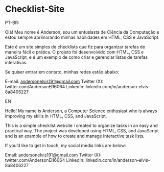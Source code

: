 # Checklist-Site
PT-BR:

Olá! Meu nome é Anderson, sou um entusiasta de Ciência da Computação e estou sempre aprimorando minhas habilidades em HTML, CSS e JavaScript.

Este é um site simples de checklists que fiz para organizar tarefas de maneira fácil e prática. O projeto foi desenvolvido com HTML, CSS e JavaScript, e é um exemplo de como criar e gerenciar listas de tarefas interativas.

Se quiser entrar em contato, minhas redes estão abaixo:

E-mail: andersonelvis191@gmail.com
Twitter (X): twitter.com/AndersonEl16064
LinkedIn: linkedin.com/in/anderson-elvis-8a8406227

EN

Hello! My name is Anderson, a Computer Science enthusiast who is always improving my skills in HTML, CSS, and JavaScript.

This is a simple checklist website I created to organize tasks in an easy and practical way. The project was developed using HTML, CSS, and JavaScript and is an example of how to create and manage interactive task lists.

If you’d like to get in touch, my social media links are below:

Email: andersonelvis191@gmail.com
Twitter (X): twitter.com/AndersonEl16064
LinkedIn: linkedin.com/in/anderson-elvis-8a8406227
